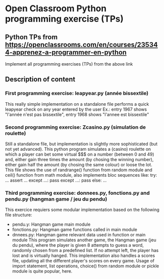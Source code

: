 # Open Classroom Python programming exercise (TPs)
## Python TPs from https://openclassrooms.com/en/courses/235344-apprenez-a-programmer-en-python
Implement all programming exercises (TPs) from the above link
## Description of content
### First programming exercise: leapyear.py (année bissextile)
This really simple implementation on a standalone file performs a quick leapyear check on any year entered by the user
Ex.: entry 1967 shows "l'année n'est pas bissextile", entry 1968 shows "l'annee est bissextile"
### Second programming exercise: Zcasino.py (simulation de roulette)
Still a standalone file, but implementation is slightly more sophisticated (but not yet advanced).
This python program simulates a (casino) roulette  on which a player can bet some virtual $$$ on a number (between 0 and 49) and, either gain three times the amount (by chosing the winning number), either gain half the amount (by chosing the same colour) or loose the lot.
This file shows the use of randrange() function from random module and ceil() function from math module, also implements bloc sequences like:
       try:
            ...
            assert ...
        except ...:
            pass
        except ...:
            pass
        else: 
            ...
### Third programming exercise: donnees.py, fonctions.py and pendu.py (hangman game / jeu du pendu)
This exercice requiers some modular implementation based on the following file structure:
- pendu.y: Hangman game main module
- fonctions.py: Hangman game functions called in main module
- dnnees.py: Hangman game relevant data used in function or main module
This program simulates another game, the Hangman game (jeu du pendu), where the player is given 8 attempts to guess a word, randomly chosen from a predefined list. If no attempt left, the player has lost and is virtually hanged.
This implementation also handles a scores file, updating all the different player's scores on every game.
Usage of import statement, list operations, choice() from random module or pickle module is quite popular, here.

